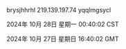 brysjhhrhl 219.139.197.74 yqqlmgsycl

2024年 10月 28日 星期一 00:40:02 CST

2024年 10月 27日 星期日 16:40:02 GMT
